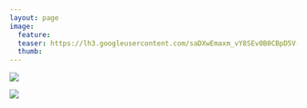 ```yaml
---
layout: page
image:
  feature:
  teaser: https://lh3.googleusercontent.com/saDXwEmaxm_vY8SEv0B0CBpD5V-tLTH0JOFClvtRYKY=w245-h163-no
  thumb:
---
```


![](https://lh3.googleusercontent.com/klo305yDJtqkkwIhKLqsKu2VIQOmCSSPQN3fK4r6Dbw=w800)

![](https://lh3.googleusercontent.com/y_W1KilEylwK3S8ta6wbviTWl7BfzvMZCJAtkSJZ8D8=w800)
